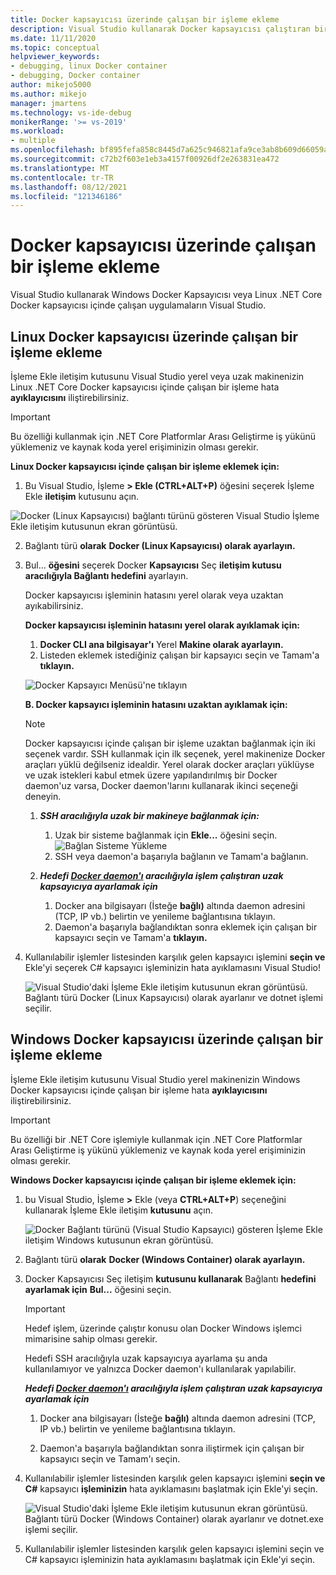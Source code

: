 ```yaml
---
title: Docker kapsayıcısı üzerinde çalışan bir işleme ekleme
description: Visual Studio kullanarak Docker kapsayıcısı çalıştıran bir uygulamada hata ayıklamayı Visual Studio
ms.date: 11/11/2020
ms.topic: conceptual
helpviewer_keywords:
- debugging, linux Docker container
- debugging, Docker container
author: mikejo5000
ms.author: mikejo
manager: jmartens
ms.technology: vs-ide-debug
monikerRange: '>= vs-2019'
ms.workload:
- multiple
ms.openlocfilehash: bf895fefa858c8445d7a625c946821afa9ce3ab8b609d66059ad52149c97dda3
ms.sourcegitcommit: c72b2f603e1eb3a4157f00926df2e263831ea472
ms.translationtype: MT
ms.contentlocale: tr-TR
ms.lasthandoff: 08/12/2021
ms.locfileid: "121346186"
---
```

# <a name="attach-to-a-process-running-on-a-docker-container"></a>Docker kapsayıcısı üzerinde çalışan bir işleme ekleme 

Visual Studio kullanarak Windows Docker Kapsayıcısı veya Linux .NET Core Docker kapsayıcısı içinde çalışan uygulamaların Visual Studio.

## <a name="attach-to-a-process-running-on-a-linux-docker-container"></a>Linux Docker kapsayıcısı üzerinde çalışan bir işleme ekleme

İşleme Ekle iletişim kutusunu Visual Studio yerel veya uzak makinenizin Linux .NET Core Docker kapsayıcısı içinde çalışan bir işleme hata **ayıklayıcısını** iliştirebilirsiniz.

> [!IMPORTANT]
> Bu özelliği kullanmak için .NET Core Platformlar Arası Geliştirme iş yükünü yüklemeniz ve kaynak koda yerel erişiminizin olması gerekir.

**Linux Docker kapsayıcısı içinde çalışan bir işleme eklemek için:**

1. Bu Visual Studio, İşleme **> Ekle (CTRL+ALT+P)** öğesini seçerek İşleme Ekle **iletişim** kutusunu açın.

![Docker (Linux Kapsayıcısı) bağlantı türünü gösteren Visual Studio İşleme Ekle iletişim kutusunun ekran görüntüsü.](../debugger/media/attach-process-menu.png "Attach_To_Process_Menu")

2. Bağlantı türü **olarak** **Docker (Linux Kapsayıcısı) olarak ayarlayın.**
3. Bul... **öğesini** seçerek Docker **Kapsayıcısı** Seç **iletişim kutusu aracılığıyla Bağlantı hedefini** ayarlayın.

    Docker kapsayıcısı işleminin hatasını yerel olarak veya uzaktan ayıkabilirsiniz.

    **Docker kapsayıcısı işleminin hatasını yerel olarak ayıklamak için:**
    1. **Docker CLI ana bilgisayar'ı** Yerel **Makine olarak ayarlayın.**
    1. Listeden eklemek istediğiniz çalışan bir kapsayıcı seçin ve Tamam'a **tıklayın.**

    ![Docker Kapsayıcı Menüsü'ne tıklayın](../debugger/media/select-docker-container.png "Select_Docker_Container_Menu")

    **B. Docker kapsayıcı işleminin hatasını uzaktan ayıklamak için:**

    > [!NOTE]
    > Docker kapsayıcısı içinde çalışan bir işleme uzaktan bağlanmak için iki seçenek vardır. SSH kullanmak için ilk seçenek, yerel makinenize Docker araçları yüklü değilseniz idealdir.  Yerel olarak docker araçları yüklüyse ve uzak istekleri kabul etmek üzere yapılandırılmış bir Docker daemon'uz varsa, Docker daemon'larını kullanarak ikinci seçeneği deneyin.

    1. ***SSH aracılığıyla uzak bir makineye bağlanmak için:***
        1. Uzak bir sisteme bağlanmak için **Ekle...** öğesini seçin.<br/>
        ![Bağlan Sisteme Yükleme](../debugger/media/connect-remote-system.png "Bağlan Sisteme Yükleme")
        1. SSH veya daemon'a başarıyla bağlanın ve Tamam'a bağlanın. 

    1. ***Hedefi [Docker daemon'ı](https://docs.docker.com/engine/reference/commandline/dockerd/) aracılığıyla işlem çalıştıran uzak kapsayıcıya ayarlamak için***
        1. Docker ana bilgisayarı (İsteğe **bağlı)** altında daemon adresini (TCP, IP vb.) belirtin ve yenileme bağlantısına tıklayın.
        1. Daemon'a başarıyla bağlandıktan sonra eklemek için çalışan bir kapsayıcı seçin ve Tamam'a **tıklayın.**

4. Kullanılabilir işlemler listesinden karşılık gelen kapsayıcı işlemini  **seçin ve** Ekle'yi seçerek C# kapsayıcı işleminizin hata ayıklamasını Visual Studio!

    ![Visual Studio'daki İşleme Ekle iletişim kutusunun ekran görüntüsü. Bağlantı türü Docker (Linux Kapsayıcısı) olarak ayarlanır ve dotnet işlemi seçilir.](../debugger/media/docker-attach-complete.png "Tamamlandı Linux Docker Ekleme Menüsü")

## <a name="attach-to-a-process-running-on-a-windows-docker-container"></a>Windows Docker kapsayıcısı üzerinde çalışan bir işleme ekleme

İşleme Ekle iletişim kutusunu Visual Studio yerel makinenizin Windows Docker kapsayıcısı içinde çalışan bir işleme hata **ayıklayıcısını** iliştirebilirsiniz.

> [!IMPORTANT]
> Bu özelliği bir .NET Core işlemiyle kullanmak için .NET Core Platformlar Arası Geliştirme iş yükünü yüklemeniz ve kaynak koda yerel erişiminizin olması gerekir.

**Windows Docker kapsayıcısı içinde çalışan bir işleme eklemek için:**

1. bu Visual Studio, İşleme **>** Ekle (veya **CTRL+ALT+P**) seçeneğini kullanarak İşleme Ekle iletişim **kutusunu** açın.

   ![Docker Bağlantı türünü (Visual Studio Kapsayıcı) gösteren İşleme Ekle iletişim Windows kutusunun ekran görüntüsü.](../debugger/media/attach-process-menu-docker-windows.png "Attach_To_Process_Menu")

2. Bağlantı türü **olarak** **Docker (Windows Container) olarak ayarlayın.**
3. Docker Kapsayıcısı Seç iletişim **kutusunu kullanarak** Bağlantı **hedefini ayarlamak için** **Bul...** öğesini seçin.

    > [!IMPORTANT]
    > Hedef işlem, üzerinde çalıştır konusu olan Docker Windows işlemci mimarisine sahip olması gerekir.

   Hedefi SSH aracılığıyla uzak kapsayıcıya ayarlama şu anda kullanılamıyor ve yalnızca Docker daemon'ı kullanılarak yapılabilir.

    ***Hedefi [Docker daemon'ı](https://docs.docker.com/engine/reference/commandline/dockerd/) aracılığıyla işlem çalıştıran uzak kapsayıcıya ayarlamak için***
    1. Docker ana bilgisayarı (İsteğe **bağlı)** altında daemon adresini (TCP, IP vb.) belirtin ve yenileme bağlantısına tıklayın.

    1. Daemon'a başarıyla bağlandıktan sonra iliştirmek için çalışan bir kapsayıcı seçin ve Tamam'ı seçin.

4. Kullanılabilir işlemler listesinden karşılık gelen kapsayıcı işlemini **seçin ve C#** kapsayıcı **işleminizin** hata ayıklamasını başlatmak için Ekle'yi seçin.

    ![Visual Studio'daki İşleme Ekle iletişim kutusunun ekran görüntüsü. Bağlantı türü Docker (Windows Container) olarak ayarlanır ve dotnet.exe işlemi seçilir.](../debugger/media/docker-attach-complete-windows.png "Docker Windows Menüsü Tamamlandı")

5. Kullanılabilir işlemler listesinden karşılık gelen kapsayıcı işlemini  seçin ve C# kapsayıcı işleminizin hata ayıklamasını başlatmak için Ekle'yi seçin.